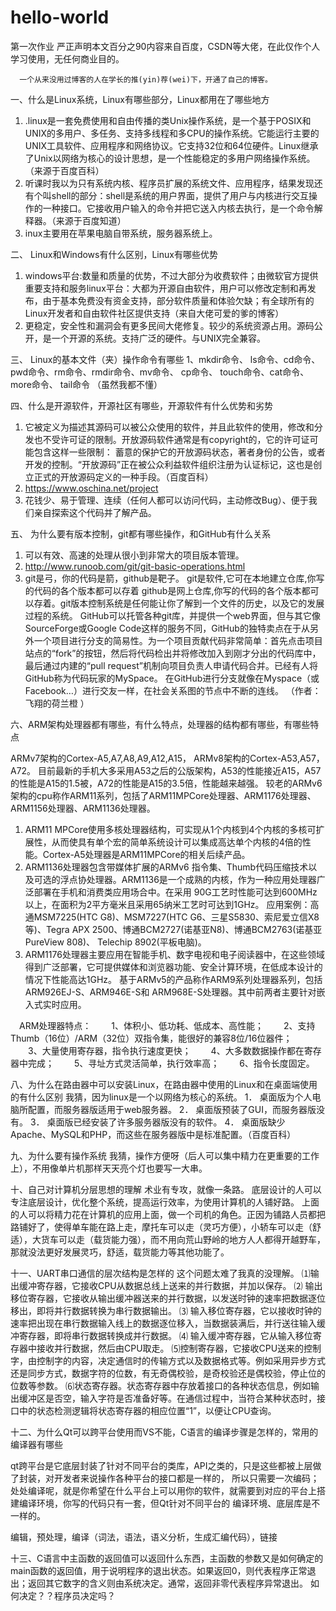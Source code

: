 # hello-world
第一次作业
严正声明本文百分之90内容来自百度，CSDN等大佬，在此仅作个人学习使用，无任何商业目的。

      一个从来没用过博客的人在学长的推(yin)荐(wei)下，开通了自己的博客。

一、什么是Linux系统，Linux有哪些部分，Linux都用在了哪些地方

 

 1. .linux是一套免费使用和自由传播的类Unix操作系统，是一个基于POSIX和UNIX的多用户、多任务、支持多线程和多CPU的操作系统。它能运行主要的UNIX工具软件、应用程序和网络协议。它支持32位和64位硬件。Linux继承了Unix以网络为核心的设计思想，是一个性能稳定的多用户网络操作系统。（来源于百度百科）
 2. 听课时我以为只有系统内核、程序员扩展的系统文件、应用程序，结果发现还有个叫shell的部分：shell是系统的用户界面，提供了用户与内核进行交互操作的一种接口。它接收用户输入的命令并把它送入内核去执行，是一个命令解释器。（来源于百度知道）
 3. inux主要用在苹果电脑自带系统，服务器系统上。

二、 Linux和Windows有什么区别，Linux有哪些优势

 1. windows平台:数量和质量的优势，不过大部分为收费软件；由微软官方提供重要支持和服务linux平台：大都为开源自由软件，用户可以修改定制和再发布，由于基本免费没有资金支持，部分软件质量和体验欠缺；有全球所有的Linux开发者和自由软件社区提供支持（来自大佬可爱的爹的博客）
 2. 更稳定，安全性和漏洞会有更多民间大佬修复。较少的系统资源占用。源码公开，是一个开源的系统。支持广泛的硬件。与UNIX完全兼容。

三、 Linux的基本文件（夹）操作命令有哪些
  1、mkdir命令、 ls命令、cd命令、 pwd命令、rm命令、rmdir命令、mv命令、 cp命令、 touch命令、cat命令、 more命令、  tail命令
       （虽然我都不懂）

四、什么是开源软件，开源社区有哪些，开源软件有什么优势和劣势
 1.  它被定义为描述其源码可以被公众使用的软件，并且此软件的使用，修改和分发也不受许可证的限制。开放源码软件通常是有copyright的，它的许可证可能包含这样一些限制： 蓄意的保护它的开放源码状态，著者身份的公告，或者开发的控制。“开放源码”正在被公众利益软件组织注册为认证标记，这也是创立正式的开放源码定义的一种手段。（百度百科）
 2. https://www.oschina.net/project
 3. 花钱少、易于管理、连续（任何人都可以访问代码，主动修改Bug）、便于我们亲自探索这个代码并了解产品。


五、 为什么要有版本控制，git都有哪些操作，和GitHub有什么关系
 1. 可以有效、高速的处理从很小到非常大的项目版本管理。
 2. http://www.runoob.com/git/git-basic-operations.html
 3. git是弓，你的代码是箭，github是靶子。 
git是软件,它可在本地建立仓库,你写的代码的各个版本都可以存着 
github是网上仓库,你写的代码的各个版本都可以存着。git版本控制系统是任何能让你了解到一个文件的历史，以及它的发展过程的系统。  GitHub可以托管各种git库，并提供一个web界面，但与其它像 SourceForge或Google Code这样的服务不同，GitHub的独特卖点在于从另外一个项目进行分支的简易性。为一个项目贡献代码非常简单：首先点击项目站点的“fork”的按钮，然后将代码检出并将修改加入到刚才分出的代码库中，最后通过内建的“pull request”机制向项目负责人申请代码合并。已经有人将GitHub称为代码玩家的MySpace。 
在GitHub进行分支就像在Myspace（或Facebook…）进行交友一样，在社会关系图的节点中不断的连线。 
（作者：飞翔的荷兰橙 ）

六、ARM架构处理器都有哪些，有什么特点，处理器的结构都有哪些，有哪些特点

  ARMv7架构的Cortex-A5,A7,A8,A9,A12,A15，
  ARMv8架构的Cortex-A53,A57，A72。
  目前最新的手机大多采用A53之后的公版架构，A53的性能接近A15，A57的性能是A15的1.5被，A72的性能是A15的3.5倍，性能越来越强。
  较老的ARMv6架构的cpu称作ARM11系列，包括了ARM11MPCore处理器、ARM1176处理器、ARM1156处理器、ARM1136处理器。
  1. ARM11 MPCore使用多核处理器结构，可实现从1个内核到4个内核的多核可扩展性，从而使具有单个宏的简单系统设计可以集成高达单个内核的4倍的性能。Cortex-A5处理器是ARM11MPCore的相关后续产品。
  2. ARM1136处理器包含带媒体扩展的ARMv6 指令集、Thumb代码压缩技术以及可选的浮点协处理器。ARM1136是一个成熟的内核，作为一种应用处理器广泛部署在手机和消费类应用场合中。在采用 90G工艺时性能可达到600MHz以上，在面积为2平方毫米且采用65纳米工艺时可达到1GHz。
应用案例：高通MSM7225(HTC G8)、MSM7227(HTC G6、三星S5830、索尼爱立信X8等)、Tegra APX 2500、博通BCM2727(诺基亚N8)、博通BCM2763(诺基亚PureView 808)、 Telechip 8902(平板电脑)。
3. ARM1176处理器主要应用在智能手机、数字电视和电子阅读器中，在这些领域得到广泛部署，它可提供媒体和浏览器功能、安全计算环境，在低成本设计的情况下性能高达1GHz。
基于ARMv5的产品称作ARM9系列处理器系列，包括ARM926EJ-S、ARM946E-S和 ARM968E-S处理器。其中前两者主要针对嵌入式实时应用。

　ARM处理器特点：
　　1、体积小、低功耗、低成本、高性能；
　　2、支持Thumb（16位）/ARM（32位）双指令集，能很好的兼容8位/16位器件；
　　3、大量使用寄存器，指令执行速度更快；
　　4、大多数数据操作都在寄存器中完成；
　　5、寻址方式灵活简单，执行效率高；
　　6、指令长度固定。


八、为什么在路由器中可以安装Linux，在路由器中使用的Linux和在桌面端使用的有什么区别
    我猜，因为linux是一个以网络为核心的系统。
1． 桌面版为个人电脑所配置，而服务器版适用于web服务器。
2． 桌面版预装了GUI，而服务器版没有。
3． 桌面版已经安装了许多服务器版没有的软件。
4． 桌面版缺少Apache、MySQL和PHP，而这些在服务器版中是标准配置。（百度百科）

九、为什么要有操作系统
    我猜，操作方便呀（后人可以集中精力在更重要的工作上），不用像单片机那样天天亮个灯也要写一大串。

十、自己对计算机分层思想的理解
      术业有专攻，就像一条路。
      底层设计的人可以专注底层设计，优化整个系统，提高运行效率，为使用计算机的人铺好路。
      上面的人可以将精力花在计算机的应用上面，做一个司机的角色。正因为铺路人员都把路铺好了，使得单车能在路上走，摩托车可以走（灵巧方便），小轿车可以走（舒适），大货车可以走（载货能力强），而不用向荒山野岭的地方人人都得开越野车，那就没法更好发展灵巧，舒适，载货能力等其他功能了。


十一、UART串口通信的层次结构是怎样的
     这个问题太难了我真的没理解。
     ⑴输出缓冲寄存器，它接收CPU从数据总线上送来的并行数据，并加以保存。
⑵ 输出移位寄存器，它接收从输出缓冲器送来的并行数据，以发送时钟的速率把数据逐位移出，即将并行数据转换为串行数据输出。
⑶ 输入移位寄存器，它以接收时钟的速率把出现在串行数据输入线上的数据逐位移入，当数据装满后，并行送往输入缓冲寄存器，即将串行数据转换成并行数据。
⑷ 输入缓冲寄存器，它从输入移位寄存器中接收并行数据，然后由CPU取走。
⑸控制寄存器，它接收CPU送来的控制字，由控制字的内容，决定通信时的传输方式以及数据格式等。例如采用异步方式还是同步方式，数据字符的位数，有无奇偶校验，是奇校验还是偶校验，停止位的位数等参数。
⑹状态寄存器。状态寄存器中存放着接口的各种状态信息，例如输出缓冲区是否空，输入字符是否准备好等。在通信过程中，当符合某种状态时，接口中的状态检测逻辑将状态寄存器的相应位置“1”，以便让CPU查询。

十二、为什么Qt可以跨平台使用而VS不能，C语言的编译步骤是怎样的，常用的编译器有哪些

   qt跨平台是它底层封装了针对不同平台的类库，API之类的，只是这些都被上层做了封装，对开发者来说操作各种平台的接口都是一样的，
所以只需要一次编码；
处处编译呢，就是你希望在什么平台上可以用你的软件，就需要到对应的平台上搭建编译环境，你写的代码只有一套，但Qt针对不同平台的
编译环境、底层库是不一样的。

编辑，预处理，编译（词法，语法，语义分析，生成汇编代码），链接

十三、C语言中主函数的返回值可以返回什么东西，主函数的参数又是如何确定的
       main函数的返回值，用于说明程序的退出状态。如果返回0，则代表程序正常退出；返回其它数字的含义则由系统决定。通常，返回非零代表程序异常退出。
  如何决定？？程序员决定吗？
